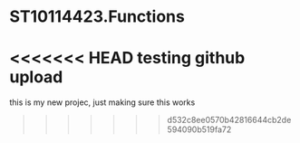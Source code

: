 # ST10114423.Functions
<<<<<<< HEAD
testing github upload 
=======
this is my new projec, just making sure this works 
>>>>>>> d532c8ee0570b42816644cb2de594090b519fa72
